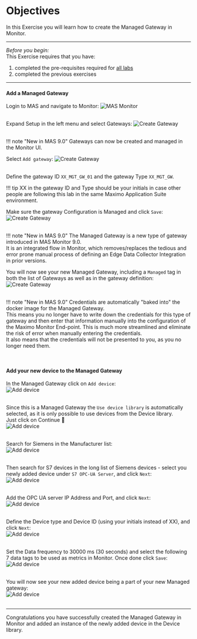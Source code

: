 # Objectives
In this Exercise you will learn how to create the Managed Gateway in Monitor.

---
*Before you begin:*  
This Exercise requires that you have:

1. completed the pre-requisites required for [all labs](prereqs.md)
2. completed the previous exercises

---

#### Add a Managed Gateway

Login to MAS and navigate to Monitor:
![MAS Monitor](img/create_gateway_01.png)</br></br>

Expand Setup in the left menu and select Gateways:
![Create Gateway](img/create_gateway_02.png)</br></br>

!!! note "New in MAS 9.0"
    Gateways can now be created and managed in the Monitor UI.</br>


Select `Add gateway`:
![Create Gateway](img/create_gateway_03.png)</br></br>

Define the gateway ID `XX_MGT_GW_01` and the gateway Type `XX_MGT_GW`.</br>

!!! tip
    XX in the gateway ID and Type should be your initials in case other people are following this lab in the same Maximo Application Suite environment.</br>

Make sure the gateway Configuration is Managed and click `Save`:
![Create Gateway](img/create_gateway_04.png)</br></br>

!!! note "New in MAS 9.0"
    The Managed Gateway is a new type of gateway introduced in MAS Monitor 9.0.</br>
    It is an integrated flow in Monitor, which removes/replaces the tedious and error prone manual process of defining an Edge Data Collector Integration in prior versions.</br>

You will now see your new Managed Gateway, including a `Managed` tag in both the list of Gateways as well as in the gateway definition:
![Create Gateway](img/create_gateway_05.png)</br></br>

!!! note "New in MAS 9.0"
    Credentials are automatically "baked into" the docker image for the Managed Gateway.</br>
    This means you no longer have to write down the credentials for this type of gateway and then enter that information manually into the configuration of the Maximo Monitor End-point. This is much more streamlined and eliminate the risk of error when manually entering the credentials.</br>
    It also means that the credentials will not be presented to you, as you no longer need them.</br>

</br>

#### Add your new device to the Managed Gateway

In the Managed Gateway click on `Add device`:</br>
![Add device](img/create_gateway_06.png)</br></br>

Since this is a Managed Gateway the `Use device library` is automatically selected, as it is only possible to use devices from the Device library.</br>
Just click on Continue 🤗</br>
![Add device](img/create_gateway_07.png)</br></br>

Search for Siemens in the Manufacturer list:</br>
![Add device](img/create_gateway_08.png)</br></br>

Then search for S7 devices in the long list of Siemens devices - select you newly added device under `S7 OPC-UA Server`, and click `Next`:</br>
![Add device](img/create_gateway_09.png)</br></br>

Add the OPC UA server IP Address and Port, and click `Next`:</br>
![Add device](img/create_gateway_10.png)</br></br>

Define the Device type and Device ID (using your initials instead of XX), and click `Next`:</br>
![Add device](img/create_gateway_11.png)</br></br>

Set the Data frequency to 30000 ms (30 seconds) and select the following 7 data tags to be used as metrics in Monitor. Once done click `Save`:</br>
![Add device](img/create_gateway_12.png)</br></br>

You will now see your new added device being a part of your new Managed gateway:</br>
![Add device](img/create_gateway_13.png)</br></br>



---
Congratulations you have successfully created the Managed Gateway in Monitor and added an instance of the newly added device in the Device library.</br>
